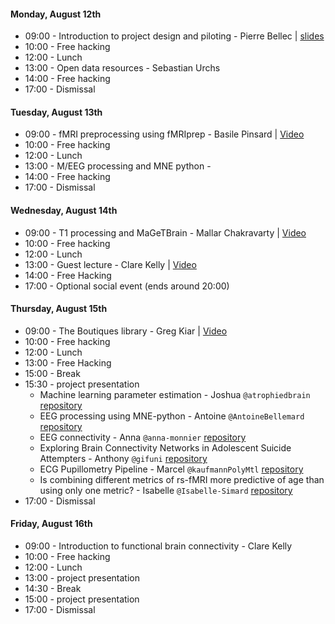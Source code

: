 #### Monday, August 12th
  - 09:00 - Introduction to project design and piloting - Pierre Bellec | [slides](https://github.com/mtl-brainhack-school-2019/teaching/raw/master/slides/intro_brainhackschool_bellec.pdf)
  - 10:00 - Free hacking
  - 12:00 - Lunch
  - 13:00 - Open data resources - Sebastian Urchs
  - 14:00 - Free hacking
  - 17:00 - Dismissal

#### Tuesday, August 13th
  - 09:00 - fMRI preprocessing using fMRIprep - Basile Pinsard | [Video](https://www.youtube.com/watch?v=WTcucXAAVBU)
  - 10:00 - Free hacking
  - 12:00 - Lunch
  - 13:00 - M/EEG processing and MNE python -
  - 14:00 - Free hacking
  - 17:00 - Dismissal

#### Wednesday, August 14th
  - 09:00 - T1 processing and MaGeTBrain - Mallar Chakravarty | [Video](https://www.youtube.com/watch?v=6no42ADiVi8)
  - 10:00 - Free hacking
  - 12:00 - Lunch
  - 13:00 - Guest lecture - Clare Kelly | [Video](https://www.youtube.com/watch?v=IKn8gsz4TmY)
  - 14:00 - Free Hacking
  - 17:00 - Optional social event (ends around 20:00)

#### Thursday, August 15th
  - 09:00 - The Boutiques library - Greg Kiar | [Video](https://www.youtube.com/watch?v=g5fHYgD5pTo)
  - 10:00 - Free hacking
  - 12:00 - Lunch
  - 13:00 - Free Hacking
  - 15:00 - Break 
  - 15:30 - project presentation
    - Machine learning parameter estimation - Joshua `@atrophiedbrain` [repository](https://github.com/mtl-brainhack-school-2019/AtrophiedBrain-machine-learning-parameter-estimation)
    - EEG processing using MNE-python - Antoine `@AntoineBellemard` [repository](https://github.com/mtl-brainhack-school-2019/BrainHackSchool2019_AB)
    - EEG connectivity - Anna `@anna-monnier` [repository](https://github.com/mtl-brainhack-school-2019/EEG_Connectivity_BrainHack_2019)
    - Exploring Brain Connectivity Networks in Adolescent Suicide Attempters - Anthony `@gifuni` [repository](https://github.com/mtl-brainhack-school-2019/Anthony-Gifuni-repo)
    - ECG Pupillometry Pipeline - Marcel `@kaufmannPolyMtl` [repository](https://github.com/mtl-brainhack-school-2019/ecg_pupillometry_pipeline_kaufmann)
    - Is combining different metrics of rs-fMRI more predictive of age than using only one metric? - Isabelle `@Isabelle-Simard` [repository](https://github.com/mtl-brainhack-school-2019/Isabelle-Simard_Multimodal_ML)    
  - 17:00 - Dismissal

#### Friday, August 16th
  - 09:00 - Introduction to functional brain connectivity - Clare Kelly
  - 10:00 - Free hacking
  - 12:00 - Lunch
  - 13:00 - project presentation
  - 14:30 - Break
  - 15:00 - project presentation
  - 17:00 - Dismissal
